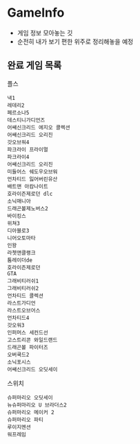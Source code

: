 # GameInfo
- 게임 정보 모아놓는 깃
- 순전히 내가 보기 편한 위주로 정리해놓을 예정

## 완료 게임 목록
플스
```
낵1
레데리2
페르소나5
데스티니가디언즈
어쌔신크리드 에지오 콜렉션
어쌔신크리드 오리진
갓오브워4
파크라이 프라이멀
파크라이4
어쌔신크리드 오리진
미들어스 쉐도우오브워
언차티드 잃어버린유산
배트맨 아캄나이트
호라이즌제로던 dlc
소닉매니아
드래곤볼제노버스2
바이킹스
위쳐3
디아블로3
니어오토마타
인왕
라쳇앤클랭크
툼레이더de
호라이즌제로던
GTA
그래비티러쉬1
그래비티러쉬2
언차티드 콜렉션
라스트가디언
라스트오브어스
언차티드4
갓오워3
인퍼머스 세컨드선
고스트리콘 와일드랜드
드래곤볼 파이터즈
오버쿡드2
소닉포시스
어쌔신크리드 오딧세이
```
스위치
```
슈퍼마리오 오딧세이
뉴슈퍼마리오 U 브라더스2
슈퍼마리오 메이커 2
슈퍼마리오 파티
루이지멘션
워프레임
```